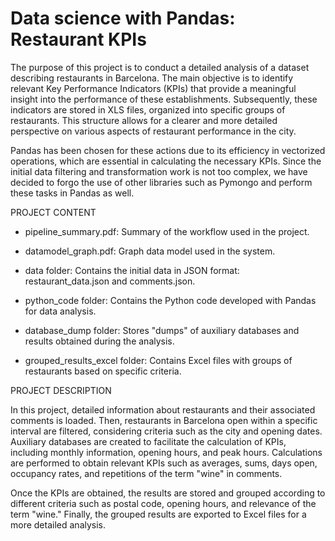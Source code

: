 # Data science with Pandas: Restaurant KPIs

The purpose of this project is to conduct a detailed analysis of a dataset describing restaurants in Barcelona. The main objective is to identify relevant Key Performance Indicators (KPIs) that provide a meaningful insight into the performance of these establishments. Subsequently, these indicators are stored in XLS files, organized into specific groups of restaurants. This structure allows for a clearer and more detailed perspective on various aspects of restaurant performance in the city.

Pandas has been chosen for these actions due to its efficiency in vectorized operations, which are essential in calculating the necessary KPIs. Since the initial data filtering and transformation work is not too complex, we have decided to forgo the use of other libraries such as Pymongo and perform these tasks in Pandas as well.

PROJECT CONTENT

- pipeline_summary.pdf:
	Summary of the workflow used in the project.

- datamodel_graph.pdf:
	Graph data model used in the system.

- data folder:
	Contains the initial data in JSON format: restaurant_data.json and comments.json.

- python_code folder:
	Contains the Python code developed with Pandas for data analysis.

- database_dump folder:
	Stores "dumps" of auxiliary databases and results obtained during the analysis.

- grouped_results_excel folder:
	Contains Excel files with groups of restaurants based on specific criteria.

PROJECT DESCRIPTION

In this project, detailed information about restaurants and their associated comments is loaded. Then, restaurants in Barcelona open within a specific interval are filtered, considering criteria such as the city and opening dates. Auxiliary databases are created to facilitate the calculation of KPIs, including monthly information, opening hours, and peak hours. Calculations are performed to obtain relevant KPIs such as averages, sums, days open, occupancy rates, and repetitions of the term "wine" in comments.

Once the KPIs are obtained, the results are stored and grouped according to different criteria such as postal code, opening hours, and relevance of the term "wine." Finally, the grouped results are exported to Excel files for a more detailed analysis.
